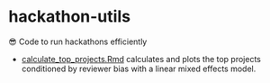 # hackathon-utils

😎 Code to run hackathons efficiently

- [calculate_top_projects.Rmd](src/calculate_top_projects.Rmd) calculates and plots the top projects conditioned by reviewer bias with a linear mixed effects model.
